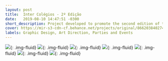 ```yaml
---
layout: post
title:  Inter Colégios - 2º Edição
date:   2019-08-10 14:47:51 -0300
short_description: Project developed to promote the second edition of the Inter Colégios party organized by Cross Formaturas company.
cover: https://mir-s3-cdn-cf.behance.net/projects/original/86620384027477.Y3JvcCwxMzk5LDEwOTUsMCww.jpg
labels: Graphic Design, Art Direction, Parties and Events
---
```


![](https://mir-s3-cdn-cf.behance.net/project_modules/fs/d46fac84027477.5d4edca454c98.jpg){: .img-fluid}
![](https://mir-s3-cdn-cf.behance.net/project_modules/fs/24ba6884027477.5d4edca4541ff.gif){: .img-fluid}
![](https://mir-s3-cdn-cf.behance.net/project_modules/fs/81b81384027477.5d4edca453803.jpg){: .img-fluid}
![](https://mir-s3-cdn-cf.behance.net/project_modules/fs/5e072c84027477.5d4ee0b73f722.jpg){: .img-fluid}
![](https://mir-s3-cdn-cf.behance.net/project_modules/fs/5d57cd84027477.5d4ee0b73f15e.jpg){: .img-fluid}
![](https://mir-s3-cdn-cf.behance.net/project_modules/fs/e167b784027477.5d4ee0b73e69f.jpg){: .img-fluid}
![](https://mir-s3-cdn-cf.behance.net/project_modules/fs/384e2b84027477.5d4ee0b73eb93.jpg){: .img-fluid}


